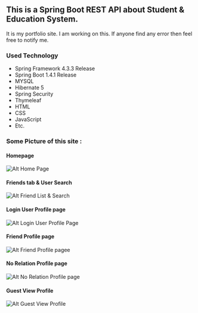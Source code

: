 ## This is a Spring Boot REST API about Student & Education System.
It is my portfolio site. I am working on this. If anyone find any error then feel free to notify me.

### Used Technology
  - Spring Framework 4.3.3 Release
  - Spring Boot 1.4.1 Release
  - MYSQL
  - Hibernate 5
  - Spring Security
  - Thymeleaf
  - HTML
  - CSS
  - JavaScript
  - Etc.

### Some Picture of this site :

#### Homepage
![Alt Home Page](https://cloud.githubusercontent.com/assets/22825007/20600059/e1849d5e-b27b-11e6-8a7a-d2925500d4f9.jpg)

#### Friends tab & User Search
![Alt Friend List & Search](https://cloud.githubusercontent.com/assets/22825007/20600057/e14c56ce-b27b-11e6-81a2-fcae9f741701.jpg)

#### Login User Profile page
![Alt Login User Profile Page](https://cloud.githubusercontent.com/assets/22825007/20600060/e1a5ce2a-b27b-11e6-8b9d-ac893221350b.jpg)

#### Friend Profile page
![Alt Friend Profile pagee](https://cloud.githubusercontent.com/assets/22825007/20600056/e13612e2-b27b-11e6-8b6a-2245e025331a.jpg)

#### No Relation Profile page
![Alt No Relation Profile page](https://cloud.githubusercontent.com/assets/22825007/20600062/e1d68510-b27b-11e6-9d58-c421f6fc59d1.jpg)

#### Guest View Profile
![Alt Guest View Profile](https://cloud.githubusercontent.com/assets/22825007/20600058/e1690c10-b27b-11e6-97d9-9c3ed0d58705.jpg)
